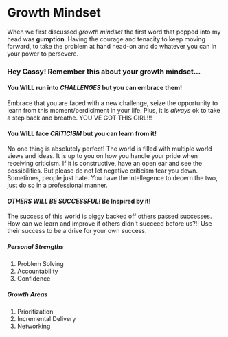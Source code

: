 # Growth Mindset 

When we first discussed _growth mindset_ the first word that popped into my head was **gumption**.
Having the courage and tenacity to keep moving forward, to take the problem at hand head-on and do whatever you can in your power to persevere. 

### Hey Cassy! Remember this about your growth mindset...

#### You WILL run into _CHALLENGES_ but you can embrace them!

Embrace that you are faced with a new challenge, seize the opportunity to learn from this moment/perdiciment in your life. 
Plus, it is _always_ ok to take a step back and breathe.  YOU'VE GOT THIS GIRL!!!

#### You WILL face _CRITICISM_ but you can learn from it!

No one thing is absolutely perfect! The world is filled with multiple world views and ideas.  It is up to you on how you handle your pride when receiving criticism.  If it is constructive, have an open ear and see the possibilities.  But please do not let negative criticism tear you down.  Sometimes, people just hate.  You have the intellegence to decern the two, just do so in a professional manner.

####  _OTHERS WILL BE SUCCESSFUL!_ Be Inspired by it!

The success of this world is piggy backed off others passed successes.  How can we learn and improve if others didn't succeed before us?!!
Use their success to be a drive for your own success. 

##### Personal Strengths
1. Problem Solving
2. Accountability
3. Confidence

##### Growth Areas
1. Prioritization
2. Incremental Delivery
3. Networking